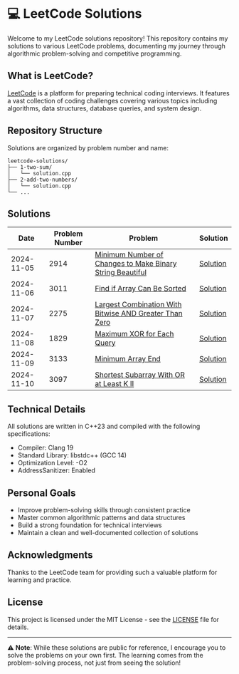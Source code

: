 # 💻 LeetCode Solutions

Welcome to my LeetCode solutions repository! This repository contains my solutions to various LeetCode problems, documenting my journey through algorithmic problem-solving and competitive programming.

## What is LeetCode?

[LeetCode](https://leetcode.com) is a platform for preparing technical coding interviews. It features a vast collection of coding challenges covering various topics including algorithms, data structures, database queries, and system design.

## Repository Structure

Solutions are organized by problem number and name:

```
leetcode-solutions/
├── 1-two-sum/
│   └── solution.cpp
├── 2-add-two-numbers/
│   └── solution.cpp
└── ...
```

## Solutions

| Date       | Problem Number | Problem                                                                                                                                               | Solution                                                                                |
| ---------- | -------------- | ----------------------------------------------------------------------------------------------------------------------------------------------------- | --------------------------------------------------------------------------------------- |
| 2024-11-05 | 2914           | [Minimum Number of Changes to Make Binary String Beautiful](https://leetcode.com/problems/minimum-number-of-changes-to-make-binary-string-beautiful/) | [Solution](2914-minimum-number-of-changes-to-make-binary-string-beautiful/solution.cpp) |
| 2024-11-06 | 3011           | [Find if Array Can Be Sorted](https://leetcode.com/problems/find-if-array-can-be-sorted/)                                                             | [Solution](3011-find-if-array-can-be-sorted/solution.cpp)                               |
| 2024-11-07 | 2275           | [Largest Combination With Bitwise AND Greater Than Zero](https://leetcode.com/problems/largest-combination-with-bitwise-and-greater-than-zero/)       | [Solution](2275-largest-combination-with-bitwise-and-greater-than-zero/solution.cpp)    |
| 2024-11-08 | 1829           | [Maximum XOR for Each Query](https://leetcode.com/problems/maximum-xor-for-each-query/)                                                               | [Solution](1829-maximum-xor-for-each-query/solution.cpp)                                |
| 2024-11-09 | 3133           | [Minimum Array End](https://leetcode.com/problems/minimum-array-end/)                                                                                 | [Solution](3133-minimum-array-end/solution.cpp)                                         |
| 2024-11-10 | 3097           | [Shortest Subarray With OR at Least K II](https://leetcode.com/problems/shortest-subarray-with-or-at-least-k-ii/)                                     | [Solution](3097-shortest-subarray-with-or-at-least-k-ii/solution.cpp)                   |

## Technical Details

All solutions are written in C++23 and compiled with the following specifications:

- Compiler: Clang 19
- Standard Library: libstdc++ (GCC 14)
- Optimization Level: -O2
- AddressSanitizer: Enabled

## Personal Goals

- Improve problem-solving skills through consistent practice
- Master common algorithmic patterns and data structures
- Build a strong foundation for technical interviews
- Maintain a clean and well-documented collection of solutions

## Acknowledgments

Thanks to the LeetCode team for providing such a valuable platform for learning and practice.

## License

This project is licensed under the MIT License - see the [LICENSE](LICENSE) file for details.

---

⚠️ **Note**: While these solutions are public for reference, I encourage you to solve the problems on your own first. The learning comes from the problem-solving process, not just from seeing the solution!
